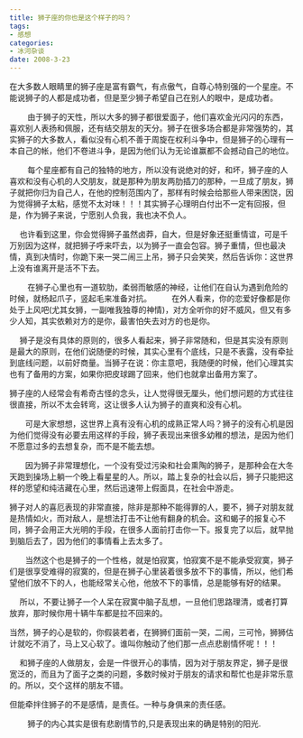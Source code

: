 ```yaml
---
title: 狮子座的你也是这个样子的吗？
tags:
- 感想
categories:
- 冰河杂谈
date: 2008-3-23
---
```

 在大多数人眼睛里的狮子座是富有霸气，有点傲气，自尊心特别强的一个星座。不能说狮子的人都是成功者，但是至少狮子希望自己在别人的眼中，是成功者。 

　　 由于狮子的天性，所以大多的狮子都很爱面子，他们喜欢金光闪闪的东西，喜欢别人表扬和佩服，还有结交朋友的天分。狮子在很多场合都是非常强势的，其实狮子的大多数人，看似没有心机不善于周旋在权利斗争中，但是狮子的心理有一本自己的帐，他们不卷进斗争，是因为他们认为无论谁赢都不会撼动自己的地位。 

　　 每个星座都有自己的独特的地方，所以没有说绝对的好，和坏，狮子座的人喜欢和没有心机的人交朋友，就是那种为朋友两肋插刀的那种，一旦成了朋友，狮子就把你归为自己人，在他的控制范围内了，那样有时候会给那些人带来困饶，因为觉得狮子太粘，感觉不太对味！！！其实狮子心理明白付出不一定有回报，但是，作为狮子来说，宁愿别人负我，我也决不负人。 

　 也许看到这里，你会觉得狮子虽然卤莽，自大，但是好象还挺重情谊，可是千万别因为这样，就把狮子呼来吓去，以为狮子一直会包容。狮子重情，但也最决情，真到决情时，你跪下来一哭二闹三上吊，狮子只会笑笑，然后告诉你：这世界上没有谁离开是活不下去。 

　　 在狮子心里也有一道软肋，柔弱而敏感的神经，让他们在自认为遇到危险的时候，就杨起爪子，竖起毛来准备对抗。 
　　 在外人看来，你的恋爱好像都是你处于上风吧(尤其女狮，一副唯我独尊的神情)，对方全听你的好不威风，但又有多少人知，其实依赖对方的是你，最害怕失去对方的也是你。 

　 狮子是没有具体的原则的，很多人看起来，狮子非常随和，但是其实没有原则是最大的原则，在他们说随便的时候，其实心里有个底线，只是不表露，没有牵扯到底线问题，以前好商量。当狮子在说：你主意吧，我随便的时候，他们心理其实也有了备用的方案，如果你把皮球踢了回来，他们也就拿出备用方案了。 

狮子座的人经常会有希奇古怪的念头，让人觉得很无厘头，他们想问题的方式往往很直接，所以不太会转弯，这让很多人认为狮子的直爽和没有心机。 

　　可是大家想想，这世界上真有没有心机的成熟正常人吗？狮子的没有心机是因为他们觉得没有必要去用这样的手段，狮子表现出来很多幼稚的想法，是因为他们不愿意过多的去想复杂，而不是不能去想。 

　　因为狮子非常理想化，一个没有受过污染和社会熏陶的狮子，是那种会在大冬天跑到操场上躺一个晚上看星星的人。所以，踏上复杂的社会以后，狮子只能把这样的愿望和纯洁藏在心里，然后迅速带上假面具，在社会中游走。 


狮子对人的喜厄表现的非常直接，除非是那种不能得罪的人，要不，狮子对朋友就是热情如火，而对敌人，是想法打击不让他有翻身的机会。这和蝎子的报复心不同，狮子会用正大光明的手段，在很多人面前打击你一下。报复完了以后，就早抛到脑后去了，因为他们的事情看上去太多了。 

　　当然这个也是狮子的一个性格，就是怕寂寞，怕寂寞不是不能承受寂寞，狮子们是很享受难得的寂寞的，但是在狮子心里装着很多放不下的事情，所以，他们希望他们放不下的人，也能经常关心他，他放不下的事情，总是能够有好的结果。 

　 所以，不要让狮子一个人呆在寂寞中脑子乱想，一旦他们思路理清，或者打算放弃，那时候你用十辆牛车都是拉不回来的。 

当然，狮子的心是软的，你假装若者，在狮狮们面前一哭，二闹，三可怜，狮狮估计就吃不消了，马上又心软了。谁叫你触动了他们那一点点悲剧情怀呢！！！ 

　 和狮子座的人做朋友，会是一件很开心的事情，因为对于朋友界定，狮子是很宽泛的，而且为了面子之类的问题，多数时候对于朋友的请求和帮忙也是非常乐意的。所以，交个这样的朋友不错。 

但能牵拌住狮子的不是感情，是责任。一种与身俱来的责任感。 

　　 狮子的内心其实是很有悲剧情节的,只是表现出来的确是特别的阳光.

